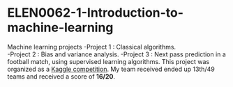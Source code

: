 # ELEN0062-1-Introduction-to-machine-learning
Machine learning projects
-Project 1 : Classical algorithms.  
-Project 2 : Bias and variance analysis.
-Project 3 : Next pass prediction in a football match, using supervised learning algorithms. This project was organized as a [Kaggle competition](https://www.kaggle.com/c/iml2020). My team received ended up 13th/49 teams and received a score of **16/20**.  
